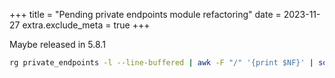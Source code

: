 +++
title = "Pending private endpoints module refactoring"
date = 2023-11-27
extra.exclude_meta = true
+++

Maybe released in 5.8.1

```bash
rg private_endpoints -l --line-buffered | awk -F "/" '{print $NF}' | sort -u | rg -e \.tfvars$
```
